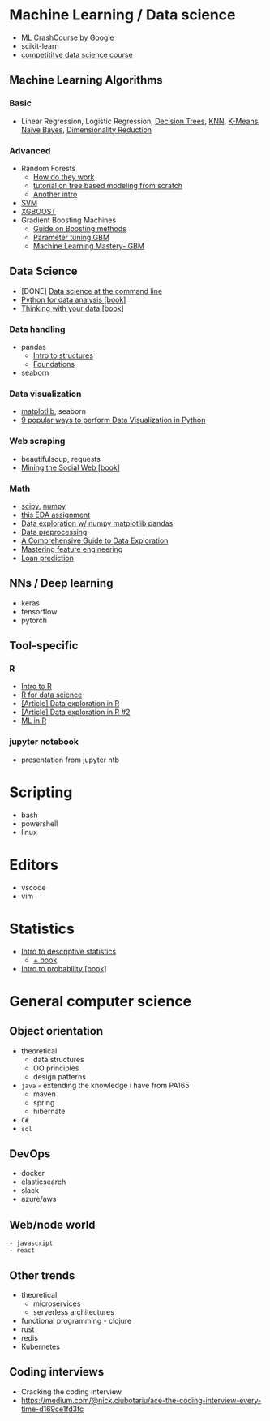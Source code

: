 # Machine Learning / Data science
- [ML CrashCourse by Google](https://developers.google.com/machine-learning/crash-course/)
- scikit-learn
- [competititve data science course](https://www.coursera.org/learn/competitive-data-science)
## Machine Learning Algorithms
### Basic
- Linear Regression, Logistic Regression, [Decision Trees](http://www.kdnuggets.com/2016/10/decision-trees-concise-technical-overview.html), [KNN](https://www.coursera.org/learn/ml-clustering-and-retrieval), [K-Means](https://www.coursera.org/learn/machine-learning), [Naïve Bayes](https://www.udacity.com/course/intro-to-machine-learning--ud120), [Dimensionality Reduction](https://www.coursera.org/learn/machine-learning)
### Advanced
- Random Forests
    - [How do they work](https://www.youtube.com/watch?v=loNcrMjYh64)
    - [tutorial on tree based modeling from scratch](https://www.analyticsvidhya.com/blog/2016/04/complete-tutorial-tree-based-modeling-scratch-in-python/)
    - [Another intro](https://www.stat.berkeley.edu/~breiman/RandomForests/cc_home.htm)
- [SVM](https://www.analyticsvidhya.com/blog/2015/10/understaing-support-vector-machine-example-code/)
- [XGBOOST](http://machinelearningmastery.com/gentle-introduction-xgboost-applied-machine-learning/)
- Gradient Boosting Machines
    - [Guide on Boosting methods](https://www.analyticsvidhya.com/blog/2015/09/complete-guide-boosting-methods/)
    - [Parameter tuning GBM](https://www.analyticsvidhya.com/blog/2016/02/complete-guide-parameter-tuning-gradient-boosting-gbm-python/)
    - [Machine Learning Mastery- GBM](http://machinelearningmastery.com/gentle-introduction-gradient-boosting-algorithm-machine-learning/)
## Data Science
- [DONE] [Data science at the command line](https://github.com/TerkaSlaninakova/data-science-portfolio/tree/master/data-science-at-command-line)
- [Python for data analysis [book]](https://www.oreilly.com/library/view/python-for-data/9781491957653/)
- [Thinking with your data [book]](https://www.goodreads.com/book/show/21413240-thinking-with-data)
### Data handling
- pandas
    - [Intro to structures](http://www.gregreda.com/2013/10/26/intro-to-pandas-data-structures)
    - [Foundations](https://www.datacamp.com/courses/pandas-foundations)
- seaborn
### Data visualization
- [matplotlib](https://nbviewer.jupyter.org/github/jrjohansson/scientific-python-lectures/blob/master/Lecture-4-Matplotlib.ipynb), seaborn
- [9 popular ways to perform Data Visualization in Python](https://www.analyticsvidhya.com/blog/2015/05/data-visualization-python/)
### Web scraping
- beautifulsoup, requests
- [Mining the Social Web [book]](https://www.webpages.uidaho.edu/~stevel/504/mining-the-social-web-2nd-edition.pdf)
### Math
- [scipy](https://docs.scipy.org/doc/scipy/reference/tutorial/), [numpy](https://nbviewer.jupyter.org/github/jrjohansson/scientific-python-lectures/blob/master/Lecture-2-Numpy.ipynb)
- [this EDA assignment](https://nbviewer.jupyter.org/github/cs109/2014/blob/master/homework/HW1.ipynb)
- [Data exploration w/ numpy matplotlib pandas](https://www.analyticsvidhya.com/blog/2015/04/comprehensive-guide-data-exploration-sas-using-python-numpy-scipy-matplotlib-pandas/)
- [Data preprocessing](https://medium.com/ml-research-lab/chapter-5-story-behind-data-preprocessing-799c06d8581d)
- [A Comprehensive Guide to Data Exploration](https://www.analyticsvidhya.com/blog/2016/01/guide-data-exploration/)
- [Mastering feature engineering](https://www.amazon.com/Mastering-Feature-Engineering-Principles-Techniques/dp/1491953241)
- [Loan prediction](https://datahack.analyticsvidhya.com/contest/practice-problem-loan-prediction-iii/)

## NNs / Deep learning
- keras
- tensorflow
- pytorch

## Tool-specific
### R
- [Intro to R](https://www.datacamp.com/courses/free-introduction-to-r)
- [R for data science](https://r4ds.had.co.nz/)
- [[Article] Data exploration in R](https://www.analyticsvidhya.com/blog/2015/04/comprehensive-guide-data-exploration-r/)
- [[Article] Data exploration in R #2](https://www.analyticsvidhya.com/blog/2015/10/cheatsheet-11-steps-data-exploration-with-codes/)
- [ML in R](https://www.packtpub.com/big-data-and-business-intelligence/machine-learning-r)
### jupyter notebook
- presentation from jupyter ntb
# Scripting
- bash
- powershell
- linux
# Editors
- vscode
- vim

# Statistics
- [Intro to descriptive statistics](https://eu.udacity.com/course/intro-to-descriptive-statistics--ud827)
    - [+ book](http://onlinestatbook.com/2/index.html)
- [Intro to probability [book]](https://www.stat.berkeley.edu/~aldous/134/grinstead.pdf)

# General computer science
## Object orientation
- theoretical
    - data structures
    - OO principles
    - design patterns
- `java` - extending the knowledge i have from PA165
    - maven
    - spring
    - hibernate
- `C#`
- `sql`

## DevOps
- docker
- elasticsearch
- slack
- azure/aws

## Web/node world
    - javascript
    - react

## Other trends
- theoretical
    - microservices
    - serverless architectures
- functional programming - clojure
- rust
- redis
- Kubernetes

## Coding interviews
- Cracking the coding interview
- https://medium.com/@nick.ciubotariu/ace-the-coding-interview-every-time-d169ce1fd3fc
